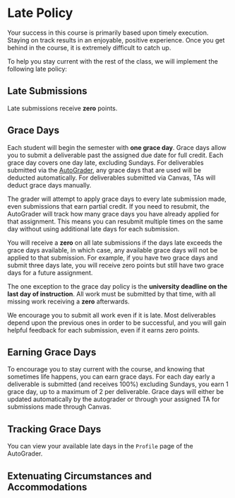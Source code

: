 # Late Policy

Your success in this course is primarily based upon timely execution. Staying on track results in an enjoyable, positive experience. Once you get behind in the course, it is extremely difficult to catch up.

To help you stay current with the rest of the class, we will implement the following late policy:

## Late Submissions

Late submissions receive **zero** points.

## Grace Days

Each student will begin the semester with **one grace day**. Grace days allow you to submit a deliverable past the assigned due date for full credit. Each grace day covers one day late, excluding Sundays. For deliverables submitted via the [AutoGrader](https://cs329.cs.byu.edu), any grace days that are used will be deducted automatically. For deliverables submitted via Canvas, TAs will deduct grace days manually.

The grader will attempt to apply grace days to every late submission made, even submissions that earn partial credit. If you need to resubmit, the AutoGrader will track how many grace days you have already applied for that assignment. This means you can resubmit multiple times on the same day without using additional late days for each submission.

You will receive a **zero** on all late submissions if the days late exceeds the grace days available, in which case, any available grace days will not be applied to that submission. For example, if you have two grace days and submit three days late, you will receive zero points but still have two grace days for a future assignment.

The one exception to the grace day policy is the **university deadline on the last day of instruction**. All work must be submitted by that time, with all missing work receiving a **zero** afterwards.

We encourage you to submit all work even if it is late. Most deliverables depend upon the previous ones in order to be successful, and you will gain helpful feedback for each submission, even if it earns zero points.

## Earning Grace Days

To encourage you to stay current with the course, and knowing that sometimes life happens, you can earn grace days.
For each day early a deliverable is submitted (and receives 100%) excluding Sundays, you earn 1 grace day, up to a maximum of 2 per deliverable.
Grace days will either be updated automatically by the autograder or through your assigned TA for submissions made through Canvas.

## Tracking Grace Days

You can view your available late days in the `Profile` page of the AutoGrader.

## Extenuating Circumstances and Accommodations
